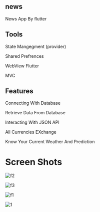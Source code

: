 ## news

News App By flutter

## Tools

State Mangegment (provider)

Shared Prefrences

WebView Flutter

MVC

## Features
Connecting With Database

Retrieve Data From Database

Interacting With JSON API

All Currencies EXchange

Know Your Current Weather And Prediction


# Screen Shots
![f2](https://github.com/Abdelrahmanyehia9/news/assets/136289803/28368271-c818-4922-acfe-1652f7e8bfa2)


![f3](https://github.com/Abdelrahmanyehia9/news/assets/136289803/da0a586f-147c-4a18-af1c-2ba225b079f8)


![f1](https://github.com/Abdelrahmanyehia9/news/assets/136289803/8912a69b-8a94-424d-9380-f414a62d9db1)


![1](https://github.com/Abdelrahmanyehia9/news/assets/136289803/8659931c-45d9-4249-85ca-4e7333f53d6b)

